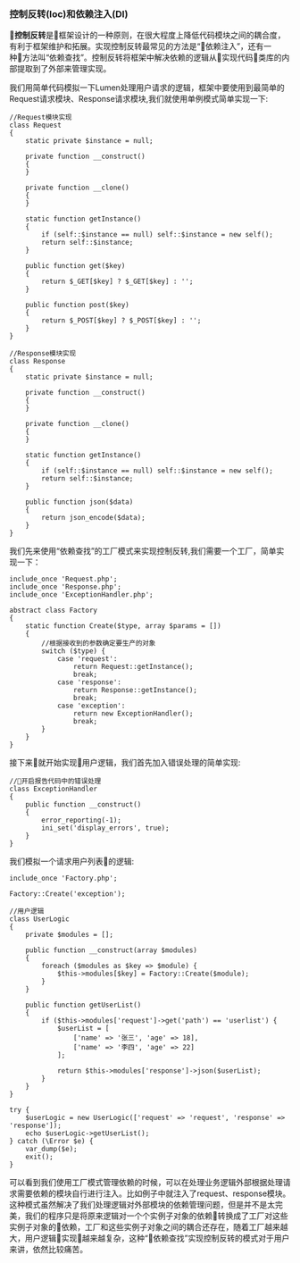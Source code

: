 ### 控制反转(Ioc)和依赖注入(DI)

**控制反转**是框架设计的一种原则，在很大程度上降低代码模块之间的耦合度，有利于框架维护和拓展。实现控制反转最常见的方法是“依赖注入”，还有一种方法叫“依赖查找”。控制反转将框架中解决依赖的逻辑从实现代码类库的内部提取到了外部来管理实现。

我们用简单代码模拟一下Lumen处理用户请求的逻辑，框架中要使用到最简单的Request请求模块、Response请求模块,我们就使用单例模式简单实现一下:

```
//Request模块实现
class Request
{
    static private $instance = null;

    private function __construct()
    {
    }

    private function __clone()
    {
    }

    static function getInstance()
    {
        if (self::$instance == null) self::$instance = new self();
        return self::$instance;
    }

    public function get($key)
    {
        return $_GET[$key] ? $_GET[$key] : '';
    }

    public function post($key)
    {
        return $_POST[$key] ? $_POST[$key] : '';
    }
}

//Response模块实现
class Response
{
    static private $instance = null;

    private function __construct()
    {
    }

    private function __clone()
    {
    }

    static function getInstance()
    {
        if (self::$instance == null) self::$instance = new self();
        return self::$instance;
    }

    public function json($data)
    {
        return json_encode($data);
    }
}
```

我们先来使用“依赖查找”的工厂模式来实现控制反转,我们需要一个工厂，简单实现一下：

```
include_once 'Request.php';
include_once 'Response.php';
include_once 'ExceptionHandler.php';

abstract class Factory
{
    static function Create($type, array $params = [])
    {
        //根据接收到的参数确定要生产的对象
        switch ($type) {
            case 'request':
                return Request::getInstance();
                break;
            case 'response':
                return Response::getInstance();
                break;
            case 'exception':
                return new ExceptionHandler();
                break;
        }
    }
}
```

接下来就开始实现用户逻辑，我们首先加入错误处理的简单实现:

```
//开启报告代码中的错误处理
class ExceptionHandler
{
    public function __construct()
    {
        error_reporting(-1);
        ini_set('display_errors', true);
    }
}
```

我们模拟一个请求用户列表的逻辑:

```
include_once 'Factory.php';

Factory::Create('exception');

//用户逻辑
class UserLogic
{
    private $modules = [];

    public function __construct(array $modules)
    {
        foreach ($modules as $key => $module) {
            $this->modules[$key] = Factory::Create($module);
        }
    }

    public function getUserList()
    {
        if ($this->modules['request']->get('path') == 'userlist') {
            $userList = [
                ['name' => '张三', 'age' => 18],
                ['name' => '李四', 'age' => 22]
            ];

            return $this->modules['response']->json($userList);
        }
    }
}

try {
    $userLogic = new UserLogic(['request' => 'request', 'response' => 'response']);
    echo $userLogic->getUserList();
} catch (\Error $e) {
    var_dump($e);
    exit();
}
```

可以看到我们使用工厂模式管理依赖的时候，可以在处理业务逻辑外部根据处理请求需要依赖的模块自行进行注入。比如例子中就注入了request、response模块。这种模式虽然解决了我们处理逻辑对外部模块的依赖管理问题，但是并不是太完美，我们的程序只是将原来逻辑对一个个实例子对象的依赖转换成了工厂对这些实例子对象的依赖，工厂和这些实例子对象之间的耦合还存在，随着工厂越来越大，用户逻辑实现越来越复杂，这种“依赖查找”实现控制反转的模式对于用户来讲，依然比较痛苦。



